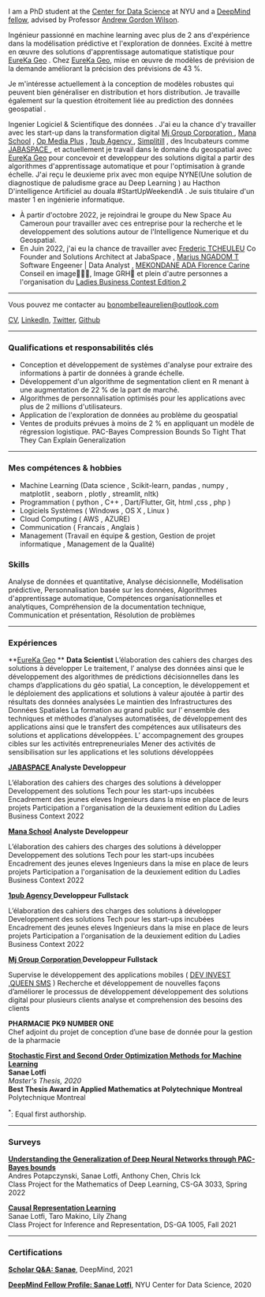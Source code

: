 I am a PhD student at the [Center for Data Science](https://cds.nyu.edu/) at NYU and a [DeepMind fellow](https://nyudatascience.medium.com/deepmind-fellow-profile-sanae-lotfi-9197c0c5fb94), advised by Professor [Andrew Gordon Wilson](https://cims.nyu.edu/~andrewgw/).  

Ingénieur passionné en machine learning avec plus de 2 ans d'expérience dans la modélisation prédictive et l'exploration de données. Excité à mettre en œuvre des solutions d'apprentissage automatique statistique pour [EureKa Geo](http://eurekageo.space) . Chez  [EureKa Geo](http://eurekageo.space), mise en œuvre de modèles de prévision de la demande améliorant la précision des prévisions de 43 %.

Je m'intéresse actuellement à la conception de modèles robustes qui peuvent bien généraliser en distribution et hors distribution. Je travaille également sur la question étroitement liée au prediction des données geospatial .

Ingenier Logiciel &  Scientifique des données . J'ai eu la chance d'y travailler avec les start-up dans la transformation digital  [Mj Group Corporation ](https://mjgroupco.com) , [Mana School](https://manaschool.net)   , [Op Media Plus](http://opmediaplus.com) , [1pub Agency ](https://1pub.net)  ,   [Simplitill](https://simplitill.com)   , des Incubateurs  comme [JABASPACE ](https://jabaspace.co)  , et actuellement je travail dans le domaine du geospatial avec  [EureKa Geo](http://eurekageo.space)  pour concevoir et developpeur des solutions digital a partir des algorithmes   d'apprentissage automatique et pour l'optimisation à grande échelle. J'ai reçu le deuxieme prix  avec mon equipe NYNE(Une solution de diagnostique de paludisme grace au Deep Learning ) au Hacthon D'intelligence Artificiel au douala #StartUpWeekendIA . Je suis  titulaire d'un master 1 en ingénierie informatique.


- À partir d'octobre 2022, je rejoindrai le groupe du New Space Au Cameroun  pour travailler avec ces entreprise pour la recherche et le developpement des solutions autour de l'Intelligence Numerique et du Geospatial.
- En Juin 2022, j'ai eu la chance de travailler avec [Frederic TCHEULEU](https://www.linkedin.com/in/frederic-tcheuleu-a9309611/)  Co Founder and Solutions Architect at JabaSpace , [Marius NGADOM T](https://www.linkedin.com/in/ngatcharius/) Software Engeener | Data Analyst  , [MEKONDANE ADA Florence Carine](https://www.linkedin.com/in/mekondane-ada-florence-carine/) Conseil en image👩🏿‍🎓, Image GRH🌺 et plein d'autre personnes  a l'organisation du  [Ladies Business Contest Edition 2](https://jabaspace.co/ladies-business-contest-une-1ere-edition/)   

---
Vous pouvez me contacter au bonombelleaurelien@outlook.com
 
<a href="https://sanaelotfi.github.io/pdf/cv/cv_sanae_lotfi_0729.pdf" target="_blank">CV</a>,  [LinkedIn](https://www.linkedin.com/in/aurelien-mbelle-bono-1ba339227/), [Twitter](https://twitter.com/Aurelien_Mbelle), [Github](https://github.com/aurelienbono)
<!-- [Google Scholar](https://scholar.google.com/citations?user=0GyjMX4AAAAJ&authuser=2) -->


---
### Qualifications et responsabilités clés


- Conception et développement de systèmes d'analyse pour extraire des informations à partir de données à grande échelle.
- Développement d'un algorithme de segmentation client en R menant à une augmentation de 22 % de la part de marché.
- Algorithmes de personnalisation optimisés pour les applications avec plus de 2 millions d'utilisateurs.
- Application de l'exploration de données au problème du geospatial 
- Ventes de produits prévues à moins de 2 % en appliquant un modèle de régression logistique.
PAC-Bayes Compression Bounds So Tight That They Can Explain Generalization 


---

### Mes compétences & hobbies 
- Machine Learning  (Data science , Scikit-learn, pandas , numpy , matplotlit , seaborn , plotly , streamlit, nltk)
- Programmation ( python , C++ , Dart/Flutter, Git, html ,css , php )
- Logiciels Systèmes ( Windows  , OS X  ,  Linux )
- Cloud Computing ( AWS , AZURE)
- Communication ( Francais , Anglais )
-  Management (Travail en équipe & gestion, Gestion de projet informatique , Management de la Qualité)

### Skills
Analyse de données et quantitative, Analyse décisionnelle, Modélisation prédictive, Personnalisation basée sur les données, Algorithmes d'apprentissage automatique, Compétences organisationnelles et analytiques, Compréhension de la documentation technique, Communication et présentation, Résolution de problèmes



---

### Expériences

**[EureKa Geo](http://eurekageo.space) **  **Data Scientist**
L’élaboration des cahiers des charges des solutions à développer
Le traitement, l’ analyse des données ainsi que le développement des algorithmes de prédictions décisionnelles dans les champs d’applications du géo spatial,
La conception, le développement et le déploiement des applications et solutions à valeur ajoutée à partir des résultats des données analysées 
Le maintien des Infrastructures des Données Spatiales 
La formation au grand public sur l’ ensemble des techniques et méthodes d’analyses automatisées, de développement des applications ainsi que le transfert des compétences aux utilisateurs des solutions et applications développées.
L’ accompagnement des groupes cibles sur les activités entrepreneuriales 
Mener des activités de sensibilisation sur les applications et les solutions développées


**[JABASPACE ](https://jabaspace.co) Analyste Developpeur**  

L’élaboration des cahiers des charges des solutions à développer
Developpement des solutions Tech pour les start-ups incubées 
Encadrement des jeunes eleves Ingenieurs dans la mise en place de leurs projets 
Participation a l'organisation de la deuxiement edition du  Ladies Business Context 2022

**[Mana School](https://manaschool.net)  Analyste Developpeur**    

L’élaboration des cahiers des charges des solutions à développer
Developpement des solutions Tech pour les start-ups incubées 
Encadrement des jeunes eleves Ingenieurs dans la mise en place de leurs projets 
Participation a l'organisation de la deuxiement edition du  Ladies Business Context 2022

**[1pub Agency ](https://1pub.net) Developpeur Fullstack**    

L’élaboration des cahiers des charges des solutions à développer
Developpement des solutions Tech pour les start-ups incubées 
Encadrement des jeunes eleves Ingenieurs dans la mise en place de leurs projets 
Participation a l'organisation de la deuxiement edition du  Ladies Business Context 2022

**[Mj Group Corporation ](https://mjgroupco.com) Developpeur Fullstack**    

Supervise le développement des applications mobiles ( [DEV INVEST ](https://) ,[QUEEN SMS](https://queensms.net) )
Recherche et développement de nouvelles façons d’améliorer le processus de développement 
développement des solutions digital pour plusieurs clients 
analyse et comprehension des besoins des clients 

**PHARMACIE PK9 NUMBER ONE**   
Chef adjoint du projet de conception d’une base de donnée pour la gestion de la pharmacie 



**[Stochastic First and Second Order Optimization Methods for Machine Learning](https://publications.polymtl.ca/5457/)** \
**Sanae Lotfi** \
_Master's Thesis, 2020_ \
**Best Thesis Award in Applied Mathematics at Polytechnique Montreal** \
Polytechnique Montreal

<sup>*</sup>: Equal first authorship. 

---
### Surveys

**<a href="https://sanaelotfi.github.io/pdf/project_reports/pac_bayes_bounds_survey.pdf" target="_blank">Understanding the Generalization of Deep Neural Networks through PAC-Bayes bounds </a>**\
Andres Potapczynski, Sanae Lotfi, Anthony Chen, Chris Ick \
Class Project for the Mathematics of Deep Learning, CS-GA 3033, Spring 2022

**<a href="https://sanaelotfi.github.io/pdf/project_reports/causal_representation_learning_survey.pdf" target="_blank">Causal Representation Learning </a>**\
Sanae Lotfi, Taro Makino, Lily Zhang \
Class Project for Inference and Representation, DS-GA 1005, Fall 2021

---
### Certifications

**[Scholar Q&A: Sanae](https://www.deepmind.com/scholarships/scholars/sanae)**, DeepMind, 2021 
<!-- <a href="https://sanaelotfi.github.io/pdf/cv/cv_sanae_lotfi_0729.pdf" target="_blank">CV</a>, -->

**[DeepMind Fellow Profile: Sanae Lotfi](https://nyudatascience.medium.com/deepmind-fellow-profile-sanae-lotfi-9197c0c5fb94)**, NYU Center for Data Science, 2020

